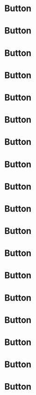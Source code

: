 # Button

# Button

# Button

# Button

# Button

# Button

# Button

# Button

# Button

# Button

# Button

# Button

# Button

# Button

# Button

# Button

# Button

# Button

